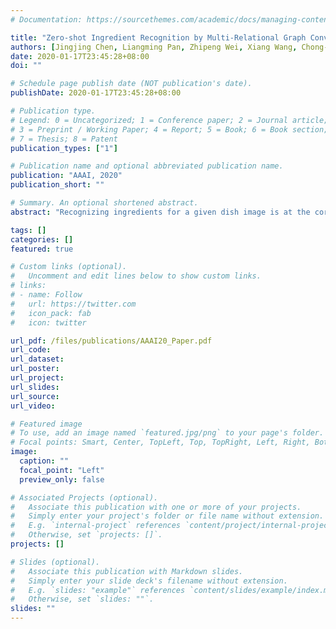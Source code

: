 ```yaml
---
# Documentation: https://sourcethemes.com/academic/docs/managing-content/

title: "Zero-shot Ingredient Recognition by Multi-Relational Graph Convolutional Network"
authors: [Jingjing Chen, Liangming Pan, Zhipeng Wei, Xiang Wang, Chong-Wah Ngo, Tat-Seng Chua]
date: 2020-01-17T23:45:28+08:00
doi: ""

# Schedule page publish date (NOT publication's date).
publishDate: 2020-01-17T23:45:28+08:00

# Publication type.
# Legend: 0 = Uncategorized; 1 = Conference paper; 2 = Journal article;
# 3 = Preprint / Working Paper; 4 = Report; 5 = Book; 6 = Book section;
# 7 = Thesis; 8 = Patent
publication_types: ["1"]

# Publication name and optional abbreviated publication name.
publication: "AAAI, 2020"
publication_short: ""

# Summary. An optional shortened abstract.
abstract: "Recognizing ingredients for a given dish image is at the core of automatic dietary assessment, attracting increasing attention from both industry and academia. Nevertheless, the task is challenging due to the difficulty of collecting and labeling sufficient training data. On one hand, there are hundred thousands of food ingredients in the world, ranging from the common to rare. Collecting training samples for all of the ingredient categories is difficult. On the other hand, as the ingredient appearances exhibit huge visual variance during the food preparation, it requires to collect the training samples under different cooking and cutting methods for robust recognition. Since obtaining sufficient fully annotated training data is not easy, a more practical way of scaling up the recognition is to develop models that are capable of recognizing unseen ingredients. Therefore, in this paper, we target the problem of ingredient recognition with zero training samples. More specifically, we introduce multi-relational GCN (graph convolutional network) that integrates ingredient hirerarchy, attribute as well as co-occurrence for zero-shot ingredient recognition. Extensive experiments on both Chinese and Japanese food datasets are performed to demonstrate the superior performance of multi-relational GCN and shed light on zero-shot ingredients recognition."

tags: []
categories: []
featured: true

# Custom links (optional).
#   Uncomment and edit lines below to show custom links.
# links:
# - name: Follow
#   url: https://twitter.com
#   icon_pack: fab
#   icon: twitter

url_pdf: /files/publications/AAAI20_Paper.pdf
url_code:
url_dataset:
url_poster:
url_project:
url_slides:
url_source:
url_video:

# Featured image
# To use, add an image named `featured.jpg/png` to your page's folder. 
# Focal points: Smart, Center, TopLeft, Top, TopRight, Left, Right, BottomLeft, Bottom, BottomRight.
image:
  caption: ""
  focal_point: "Left"
  preview_only: false

# Associated Projects (optional).
#   Associate this publication with one or more of your projects.
#   Simply enter your project's folder or file name without extension.
#   E.g. `internal-project` references `content/project/internal-project/index.md`.
#   Otherwise, set `projects: []`.
projects: []

# Slides (optional).
#   Associate this publication with Markdown slides.
#   Simply enter your slide deck's filename without extension.
#   E.g. `slides: "example"` references `content/slides/example/index.md`.
#   Otherwise, set `slides: ""`.
slides: ""
---
```

